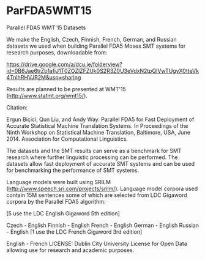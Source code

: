 # ParFDA5WMT15
Parallel FDA5 WMT'15 Datasets

We make the English, Czech, Finnish, French, German, and Russian datasets we used when building Parallel FDA5 Moses SMT systems for research purposes, downloadable from:

https://drive.google.com/a/dcu.ie/folderview?id=0B6Jae6trZb1afjJ1T0ZOZlZFZUk0S2R3Z0U3eVdxN2tpQlVwTUgyX0tteVk4TnlhRHVJR2M&usp=sharing

Results are planned to be presented at WMT'15 (http://www.statmt.org/wmt15/).

Citation:

Ergun Biçici, Qun Liu, and Andy Way. Parallel FDA5 for Fast Deployment of Accurate Statistical Machine Translation Systems. In Proceedings of the Ninth Workshop on Statistical Machine Translation, Baltimore, USA, June 2014. Association for Computational Linguistics.

The datasets and the SMT results can serve as a benchmark for SMT research where further linguistic processing can be performed. The datasets allow fast deployment of accurate SMT systems and can be used for benchmarking the performance of SMT systems.

Language models were built using SRILM (http://www.speech.sri.com/projects/srilm/). Language model corpora used contain 15M sentences some of which are selected from LDC Gigaword corpora by the Parallel FDA5 algorithm:

[5 use the LDC English Gigaword 5th edition]

Czech - English
Finnish - English
French - English
German - English
Russian - English
[1 use the LDC French Gigaword 3rd edition]

English - French
LICENSE: Dublin City University License for Open Data allowing use for research and academic purposes.
